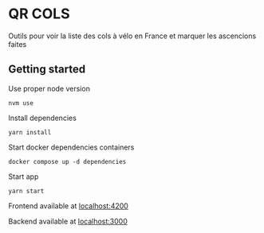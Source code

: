 # QR COLS

Outils pour voir la liste des cols à vélo en France et marquer les ascencions faites

## Getting started
Use proper node version
```shell
nvm use 
```

Install dependencies 
````shell
yarn install
````

Start docker dependencies containers
````shell
docker compose up -d dependencies
````

Start app
````shell
yarn start
````
Frontend available at [localhost:4200](http://localhost:4200)

Backend available at [localhost:3000](http://localhost:3000) 

